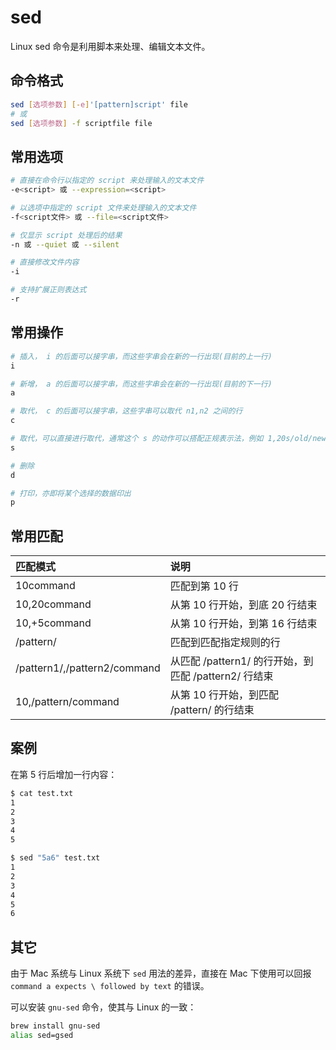 # sed

Linux sed 命令是利用脚本来处理、编辑文本文件。

## 命令格式

```bash
sed [选项参数] [-e]'[pattern]script' file
# 或
sed [选项参数] -f scriptfile file
```

## 常用选项

```bash
# 直接在命令行以指定的 script 来处理输入的文本文件
-e<script> 或 --expression=<script>

# 以选项中指定的 script 文件来处理输入的文本文件
-f<script文件> 或 --file=<script文件>

# 仅显示 script 处理后的结果
-n 或 --quiet 或 --silent

# 直接修改文件内容
-i

# 支持扩展正则表达式
-r
```

## 常用操作

```bash
# 插入， i 的后面可以接字串，而这些字串会在新的一行出现(目前的上一行)
i

# 新增， a 的后面可以接字串，而这些字串会在新的一行出现(目前的下一行)
a

# 取代， c 的后面可以接字串，这些字串可以取代 n1,n2 之间的行
c

# 取代，可以直接进行取代，通常这个 s 的动作可以搭配正规表示法，例如 1,20s/old/new/g
s

# 删除
d

# 打印，亦即将某个选择的数据印出
p
```

## 常用匹配

| 匹配模式                     | 说明                                                 |
| :--------------------------- | :--------------------------------------------------- |
| 10command                    | 匹配到第 10 行                                       |
| 10,20command                 | 从第 10 行开始，到底 20 行结束                       |
| 10,+5command                 | 从第 10 行开始，到第 16 行结束                       |
| /pattern/                    | 匹配到匹配指定规则的行                               |
| /pattern1/,/pattern2/command | 从匹配 /pattern1/ 的行开始，到匹配 /pattern2/ 行结束 |
| 10,/pattern/command          | 从第 10 行开始，到匹配 /pattern/ 的行结束            |

## 案例

在第 5 行后增加一行内容：

```bash
$ cat test.txt
1
2
3
4
5

$ sed "5a6" test.txt
1
2
3
4
5
6
```

## 其它

由于 Mac 系统与 Linux 系统下 `sed` 用法的差异，直接在 Mac 下使用可以回报 `command a expects \ followed by text` 的错误。

可以安装 `gnu-sed` 命令，使其与 Linux 的一致：

```bash
brew install gnu-sed
alias sed=gsed
```
